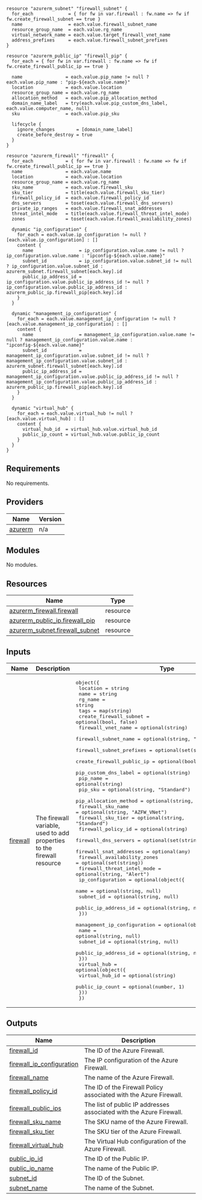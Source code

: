 
```hcl
resource "azurerm_subnet" "firewall_subnet" {
  for_each             = { for fw in var.firewall : fw.name => fw if fw.create_firewall_subnet == true }
  name                 = each.value.firewall_subnet_name
  resource_group_name  = each.value.rg_name
  virtual_network_name = each.value.target_firewall_vnet_name
  address_prefixes     = each.value.firewall_subnet_prefixes
}

resource "azurerm_public_ip" "firewall_pip" {
  for_each = { for fw in var.firewall : fw.name => fw if fw.create_firewall_public_ip == true }

  name                = each.value.pip_name != null ? each.value.pip_name : "pip-${each.value.name}"
  location            = each.value.location
  resource_group_name = each.value.rg_name
  allocation_method   = each.value.pip_allocation_method
  domain_name_label   = try(each.value.pip_custom_dns_label, each.value.computer_name, null)
  sku                 = each.value.pip_sku

  lifecycle {
    ignore_changes        = [domain_name_label]
    create_before_destroy = true
  }
}

resource "azurerm_firewall" "firewall" {
  for_each            = { for fw in var.firewall : fw.name => fw if fw.create_firewall_public_ip == true }
  name                = each.value.name
  location            = each.value.location
  resource_group_name = each.value.rg_name
  sku_name            = each.value.firewall_sku
  sku_tier            = title(each.value.firewall_sku_tier)
  firewall_policy_id  = each.value.firewall_policy_id
  dns_servers         = toset(each.value.firewall_dns_servers)
  private_ip_ranges   = each.value.firewall_snat_addresses
  threat_intel_mode   = title(each.value.firewall_threat_intel_mode)
  zones               = toset(each.value.firewall_availability_zones)

  dynamic "ip_configuration" {
    for_each = each.value.ip_configuration != null ? [each.value.ip_configuration] : []
    content {
      name                 = ip_configuration.value.name != null ? ip_configuration.value.name : "ipconfig-${each.value.name}"
      subnet_id            = ip_configuration.value.subnet_id != null ? ip_configuration.value.subnet_id : azurerm_subnet.firewall_subnet[each.key].id
      public_ip_address_id = ip_configuration.value.public_ip_address_id != null ? ip_configuration.value.public_ip_address_id : azurerm_public_ip.firewall_pip[each.key].id
    }
  }

  dynamic "management_ip_configuration" {
    for_each = each.value.management_ip_configuration != null ? [each.value.management_ip_configuration] : []
    content {
      name                 = management_ip_configuration.value.name != null ? management_ip_configuration.value.name : "ipconfig-${each.value.name}"
      subnet_id            = management_ip_configuration.value.subnet_id != null ? management_ip_configuration.value.subnet_id : azurerm_subnet.firewall_subnet[each.key].id
      public_ip_address_id = management_ip_configuration.value.public_ip_address_id != null ? management_ip_configuration.value.public_ip_address_id : azurerm_public_ip.firewall_pip[each.key].id
    }
  }

  dynamic "virtual_hub" {
    for_each = each.value.virtual_hub != null ? [each.value.virtual_hub] : []
    content {
      virtual_hub_id  = virtual_hub.value.virtual_hub_id
      public_ip_count = virtual_hub.value.public_ip_count
    }
  }
}
```
## Requirements

No requirements.

## Providers

| Name | Version |
|------|---------|
| <a name="provider_azurerm"></a> [azurerm](#provider\_azurerm) | n/a |

## Modules

No modules.

## Resources

| Name | Type |
|------|------|
| [azurerm_firewall.firewall](https://registry.terraform.io/providers/hashicorp/azurerm/latest/docs/resources/firewall) | resource |
| [azurerm_public_ip.firewall_pip](https://registry.terraform.io/providers/hashicorp/azurerm/latest/docs/resources/public_ip) | resource |
| [azurerm_subnet.firewall_subnet](https://registry.terraform.io/providers/hashicorp/azurerm/latest/docs/resources/subnet) | resource |

## Inputs

| Name | Description | Type | Default | Required |
|------|-------------|------|---------|:--------:|
| <a name="input_firewall"></a> [firewall](#input\_firewall) | The firewall variable, used to add properties to the firewall resource | <pre>object({<br>    location                    = string<br>    name                        = string<br>    rg_name                     = string<br>    tags                        = map(string)<br>    create_firewall_subnet      = optional(bool, false)<br>    firewall_vnet_name          = optional(string)<br>    firewall_subnet_name        = optional(string, "AzureFirewallSubnet")<br>    firewall_subnet_prefixes    = optional(set(string))<br>    create_firewall_public_ip   = optional(bool, true)<br>    pip_custom_dns_label        = optional(string)<br>    pip_name                    = optional(string)<br>    pip_sku                     = optional(string, "Standard")<br>    pip_allocation_method       = optional(string, "Static")<br>    firewall_sku_name           = optional(string, "AZFW_VNet")<br>    firewall_sku_tier           = optional(string, "Standard")<br>    firewall_policy_id          = optional(string)<br>    firewall_dns_servers        = optional(set(string), [])<br>    firewall_snat_addresses     = optional(any)<br>    firewall_availability_zones = optional(set(string))<br>    firewall_threat_intel_mode  = optional(string, "Alert")<br>    ip_configuration = optional(object({<br>      name                 = optional(string, null)<br>      subnet_id            = optional(string, null)<br>      public_ip_address_id = optional(string, null)<br>    }))<br>    management_ip_configuration = optional(object({<br>      name                 = optional(string, null)<br>      subnet_id            = optional(string, null)<br>      public_ip_address_id = optional(string, null)<br>    }))<br>    virtual_hub = optional(object({<br>      virtual_hub_id  = optional(string)<br>      public_ip_count = optional(number, 1)<br>    }))<br>  })</pre> | n/a | yes |

## Outputs

| Name | Description |
|------|-------------|
| <a name="output_firewall_id"></a> [firewall\_id](#output\_firewall\_id) | The ID of the Azure Firewall. |
| <a name="output_firewall_ip_configuration"></a> [firewall\_ip\_configuration](#output\_firewall\_ip\_configuration) | The IP configuration of the Azure Firewall. |
| <a name="output_firewall_name"></a> [firewall\_name](#output\_firewall\_name) | The name of the Azure Firewall. |
| <a name="output_firewall_policy_id"></a> [firewall\_policy\_id](#output\_firewall\_policy\_id) | The ID of the Firewall Policy associated with the Azure Firewall. |
| <a name="output_firewall_public_ips"></a> [firewall\_public\_ips](#output\_firewall\_public\_ips) | The list of public IP addresses associated with the Azure Firewall. |
| <a name="output_firewall_sku_name"></a> [firewall\_sku\_name](#output\_firewall\_sku\_name) | The SKU name of the Azure Firewall. |
| <a name="output_firewall_sku_tier"></a> [firewall\_sku\_tier](#output\_firewall\_sku\_tier) | The SKU tier of the Azure Firewall. |
| <a name="output_firewall_virtual_hub"></a> [firewall\_virtual\_hub](#output\_firewall\_virtual\_hub) | The Virtual Hub configuration of the Azure Firewall. |
| <a name="output_public_ip_id"></a> [public\_ip\_id](#output\_public\_ip\_id) | The ID of the Public IP. |
| <a name="output_public_ip_name"></a> [public\_ip\_name](#output\_public\_ip\_name) | The name of the Public IP. |
| <a name="output_subnet_id"></a> [subnet\_id](#output\_subnet\_id) | The ID of the Subnet. |
| <a name="output_subnet_name"></a> [subnet\_name](#output\_subnet\_name) | The name of the Subnet. |
